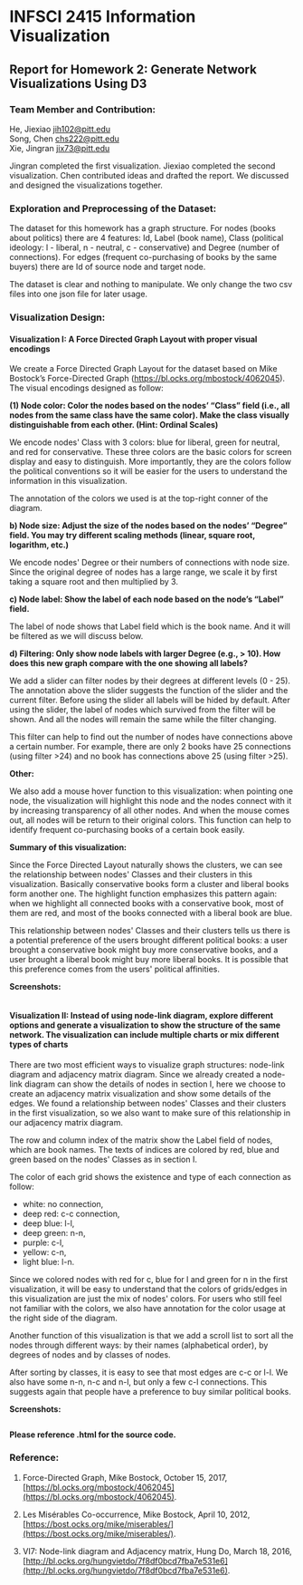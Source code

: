 # INFSCI 2415 Information Visualization
## Report for Homework 2: Generate Network Visualizations Using D3

### Team Member and Contribution:

He, Jiexiao jih102@pitt.edu  
Song, Chen chs222@pitt.edu  
Xie, Jingran jix73@pitt.edu  

Jingran completed the first visualization. Jiexiao completed the second visualization. Chen contributed ideas and drafted the report. We discussed and designed the visualizations together.


### Exploration and Preprocessing of the Dataset:

The dataset for this homework has a graph structure. For nodes (books about politics) there are 4 features: Id, Label (book name), Class (political ideology: l - liberal, n - neutral, c - conservative) and Degree (number of connections). For edges (frequent co-purchasing of books by the same buyers) there are Id of source node and target node.

The dataset is clear and nothing to manipulate. We only change the two csv files into one json file for later usage.


### Visualization Design:

#### Visualization I: A Force Directed Graph Layout with proper visual encodings

We create a Force Directed Graph Layout for the dataset based on Mike Bostock’s Force-Directed Graph (https://bl.ocks.org/mbostock/4062045). The visual encodings designed as follow:

**(1) Node color: Color the nodes based on the nodes’ “Class” field (i.e., all nodes from the same class have the same color). Make the class visually distinguishable from each other. (Hint: Ordinal
Scales)**  

We encode nodes' Class with 3 colors: blue for liberal, green for neutral, and red for conservative. These three colors are the basic colors for screen display and easy to distinguish. More importantly, they are the colors follow the political conventions so it will be easier for the users to understand the information in this visualization.   

The annotation of the colors we used is at the top-right conner of the diagram.

**b) Node size: Adjust the size of the nodes based on the nodes’ “Degree” field. You may try different scaling methods (linear, square root, logarithm, etc.)**  

We encode nodes' Degree or their numbers of connections with node size. Since the original degree of nodes has a large range, we scale it by first taking a square root and then multiplied by 3.    

**c) Node label: Show the label of each node based on the node’s “Label” field.**  

The label of node shows that Label field which is the book name. And it will be filtered as we will discuss below.

**d) Filtering: Only show node labels with larger Degree (e.g., > 10). How does this new graph compare with the one showing all labels?**

We add a slider can filter nodes by their degrees at different levels (0 - 25). The annotation above the slider suggests the function of the slider and the current filter. Before using the slider all labels will be hided by default. After using the slider, the label of nodes which survived from the filter will be shown. And all the nodes will remain the same while the filter changing.   

This filter can help to find out the number of nodes have connections above a certain number. For example, there are only 2 books have 25 connections (using filter >24) and no book has connections above 25 (using filter >25).  

**Other:**

We also add a mouse hover function to this visualization: when pointing one node, the visualization will highlight this node and the nodes connect with it by increasing transparency of all other nodes. And when the mouse comes out, all nodes will be return to their original colors. This function can help to identify frequent co-purchasing books of a certain book easily.

**Summary of this visualization:**

Since the Force Directed Layout naturally shows the clusters, we can see the relationship between nodes' Classes and their clusters in this visualization. Basically conservative books form a cluster and liberal books form another one. The highlight function emphasizes this pattern again: when we highlight all connected books with a conservative book, most of them are red, and most of the books connected with a liberal book are blue.

This relationship between nodes' Classes and their clusters tells us there is a potential preference of the users brought different political books: a user brought a conservative book might buy more conservative books, and a user brought a liberal book might buy more liberal books. It is possible that this preference comes from the users' political affinities.

**Screenshots:**

![]()  
![]()  
![]()  


#### Visualization II: Instead of using node-link diagram, explore different options and generate a visualization to show the structure of the same network. The visualization can include multiple charts or mix different types of charts

There are two most efficient ways to visualize graph structures: node-link diagram and adjacency matrix diagram. Since we already created a node-link diagram can show the details of nodes in section I, here we choose to create an adjacency matrix visualization and show some details of the edges. We found a relationship between nodes' Classes and their clusters in the first visualization, so we also want to make sure of this relationship in our adjacency matrix diagram.

The row and column index of the matrix show the Label field of nodes, which are book names. The texts of indices are colored by red, blue and green based on the nodes' Classes as in section I.

The color of each grid shows the existence and type of each connection as follow:   
* white: no connection,  
* deep red: c-c connection,
* deep blue: l-l,
* deep green: n-n,
* purple: c-l,
* yellow: c-n,
* light blue: l-n.  

Since we colored nodes with red for c, blue for l and green for n in the first visualization, it will be easy to understand that the colors of grids/edges in this visualization are just the mix of nodes' colors. For users who still feel not familiar with the colors, we also have annotation for the color usage at the right side of the diagram.

Another function of this visualization is that we add a scroll list to sort all the nodes through different ways: by their names (alphabetical order), by degrees of nodes and by classes of nodes.

After sorting by classes, it is easy to see that most edges are c-c or l-l. We also have some n-n, n-c and n-l, but only a few c-l connections. This suggests again that people have a preference to buy similar political books.  


**Screenshots:**

![]()  
![]()  
![]()  

**Please reference .html for the source code.**   


### Reference:

1. Force-Directed Graph, Mike Bostock, October 15, 2017,  [https://bl.ocks.org/mbostock/4062045](https://bl.ocks.org/mbostock/4062045).

2. Les Misérables Co-occurrence, Mike Bostock, April 10, 2012,  [https://bost.ocks.org/mike/miserables/](https://bost.ocks.org/mike/miserables/).

3. VI7: Node-link diagram and Adjacency matrix, Hung Do, March 18, 2016,  [http://bl.ocks.org/hungvietdo/7f8df0bcd7fba7e531e6](http://bl.ocks.org/hungvietdo/7f8df0bcd7fba7e531e6).
